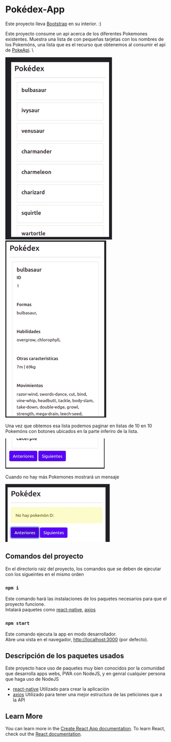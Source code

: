 # Pokédex-App

Este proyecto lleva [Bootstrap](https://getbootstrap.com/) en su interior. :)

Este proyecto consume un api acerca de los diferentes Pokemones existentes. Muestra una lista de con pequeñas tarjetas con los nombres de los Pokemóns, una lista que es el recurso que obtenemos al consumir el api de [PokeApi](https://pokeapi.co/). \

![pokedex_img_1](/fotos/pokedex_img_1.jpeg) ![pokedex_img_2](/fotos/pokedex_img_2.jpeg)

Una vez que obtemos esa lista podemos paginar en listas de 10 en 10 Pokemóns con botones ubicados en la parte inferiro de la lista. 

![pokedex_img_3](/fotos/pokedex_img_3.jpeg)

Cuando no hay más Pokemones mostrará un mensaje

![pokedex_img_4](/fotos/pokedex_img_4.jpeg)


## Comandos del proyecto

En el directorio raiz del proyecto, los comandos que se deben de ejecutar con los sigueintes en el mismo orden

### `npm i`

Este comando hará las instalaciones de los paquetes necesarios para que el proyecto funcione. \
Intalará paquetes como [react-native](https://github.com/facebook/react-native), [axios](https://www.npmjs.com/package/axios)

### `npm start`

Este comando ejecuta la app en modo desarrollador. \
Abre una vista en el navegador, [http://localhost:3000](http://localhost:3000) (por defecto).


## Descripción de los paquetes usados

Este proyecto hace uso de paquetes muy bien conocidos por la comunidad que desarrolla apps webs, PWA con NodeJS, y en genral cualquier persona que haga uso de NodeJS

- [react-native](https://github.com/facebook/react-native) Utilizado para crear la aplicación
- [axios](https://www.npmjs.com/package/axios) Utilizado para tener una mejor estructura de las peticiones que a la API


## Learn More
You can learn more in the [Create React App documentation](https://facebook.github.io/create-react-app/docs/getting-started).
To learn React, check out the [React documentation](https://reactjs.org/).
